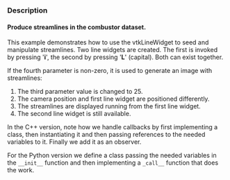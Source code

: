 ### Description
#### Produce streamlines in the combustor dataset.

This example demonstrates how to use the vtkLineWidget to seed and
manipulate streamlines. Two line widgets are created. The first is invoked
by pressing '**i**', the second by pressing '**L**' (capital). Both can exist
together.

If the fourth parameter is non-zero, it is used to generate an image with streamlines:
 1) The third parameter value is changed to 25.
 2) The camera position and first line widget are positioned differently.
 3) The streamlines are displayed running from the first line widget.
 4) The second line widget is still available.
 
In the C++ version, note how we handle callbacks by first implementing a class, then instantiating it and then passing references to the needed variables to it. Finally we add it as an observer.

For the Python version we define a class passing the needed variables in the `__init__` function and then implementing a `_call__` function that does the work.
